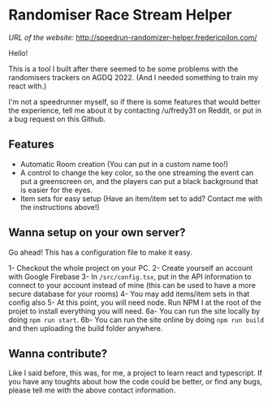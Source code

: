 # Randomiser Race Stream Helper #

*URL of the website:* http://speedrun-randomizer-helper.fredericpilon.com/

Hello!

This is a tool I built after there seemed to be some problems with the randomisers trackers on AGDQ 2022. (And I needed something to train my react with.)

I'm not a speedrunner myself, so if there is some features that would better the experience, tell me about it by contacting /u/fredy31 on Reddit, or put in a bug request on this Github.

## Features ##
- Automatic Room creation (You can put in a custom name too!)
- A control to change the key color, so the one streaming the event can put a greenscreen on, and the players can put a black background that is easier for the eyes.
- Item sets for easy setup (Have an item/item set to add? Contact me with the instructions above!)

## Wanna setup on your own server? ## 

Go ahead! This has a configuration file to make it easy.

1- Checkout the whole project on your PC.
2- Create yourself an account with Google Firebase
3- In `/src/config.tsx`, put in the API information to connect to your account instead of mine (this can be used to have a more secure database for your rooms)
4- You may add items/item sets in that config also
5- At this point, you will need node. Run NPM I at the root of the projet to install everything you will need.
6a- You can run the site locally by doing `npm run start`.
6b- You can run the site online by doing `npm run build` and then uploading the build folder anywhere.

## Wanna contribute? ##

Like I said before, this was, for me, a project to learn react and typescript. If you have any toughts about how the code could be better, or find any bugs, please tell me with the above contact information.
